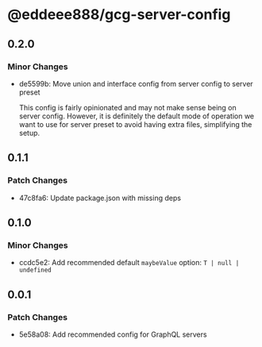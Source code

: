 # @eddeee888/gcg-server-config

## 0.2.0

### Minor Changes

- de5599b: Move union and interface config from server config to server preset

  This config is fairly opinionated and may not make sense being on server config. However, it is definitely the default mode of operation we want to use for server preset to avoid having extra files, simplifying the setup.

## 0.1.1

### Patch Changes

- 47c8fa6: Update package.json with missing deps

## 0.1.0

### Minor Changes

- ccdc5e2: Add recommended default `maybeValue` option: `T | null | undefined`

## 0.0.1

### Patch Changes

- 5e58a08: Add recommended config for GraphQL servers

